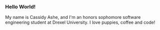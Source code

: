 ### Hello World!

My name is Cassidy Ashe, and I'm an honors sophomore software engineering student at Drexel University.
I love puppies, coffee and code!
